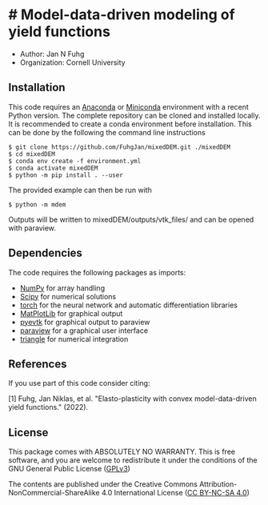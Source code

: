 # # Model-data-driven modeling of yield functions

  - Author: Jan N Fuhg
  - Organization: Cornell University






## Installation
This code requires an [Anaconda](https://www.anaconda.com/products/individual) or [Miniconda](https://docs.conda.io/en/latest/miniconda.html) environment with a recent Python version.
The complete repository can be cloned and installed locally. It is recommended to create a conda environment before installation. This can be done by the following the command line instructions

```
$ git clone https://github.com/FuhgJan/mixedDEM.git ./mixedDEM
$ cd mixedDEM
$ conda env create -f environment.yml
$ conda activate mixedDEM
$ python -m pip install . --user

```
The provided example can then be run with

```
$ python -m mdem
```

Outputs will be written to mixedDEM/outputs/vtk_files/ and can be opened with paraview.



## Dependencies

The code requires the following packages as imports:

 - [NumPy](http://numpy.scipy.org) for array handling
 - [Scipy](https://www.scipy.org/) for numerical solutions
 - [torch](https://pytorch.org/) for the neural network and automatic differentiation libraries
 - [MatPlotLib](https://matplotlib.org/) for graphical output
 - [pyevtk](https://github.com/pyscience-projects/pyevtk) for graphical output to paraview
 - [paraview](https://www.paraview.org/python/) for a graphical user interface
 - [triangle](https://rufat.be/triangle/) for numerical integration


## References
If you use part of this code consider citing:

[1] Fuhg, Jan Niklas, et al. "Elasto-plasticity with convex model-data-driven yield functions." (2022).




## License

This package comes with ABSOLUTELY NO WARRANTY. This is free
software, and you are welcome to redistribute it under the conditions of
the GNU General Public License
([GPLv3](http://www.fsf.org/licensing/licenses/gpl.html))

The contents are published under the 
Creative Commons Attribution-NonCommercial-ShareAlike 4.0 International License
([CC BY-NC-SA 4.0](http://creativecommons.org/licenses/by-nc-sa/4.0/))
